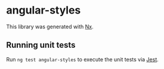 # angular-styles

This library was generated with [Nx](https://nx.dev).

## Running unit tests

Run `ng test angular-styles` to execute the unit tests via [Jest](https://jestjs.io).
